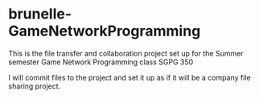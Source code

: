 # brunelle-GameNetworkProgramming
This is the file transfer and collaboration project set up for the Summer semester Game Network Programming class SGPG 350

I will commit files to the project and set it up as if it will be a company file sharing project.
